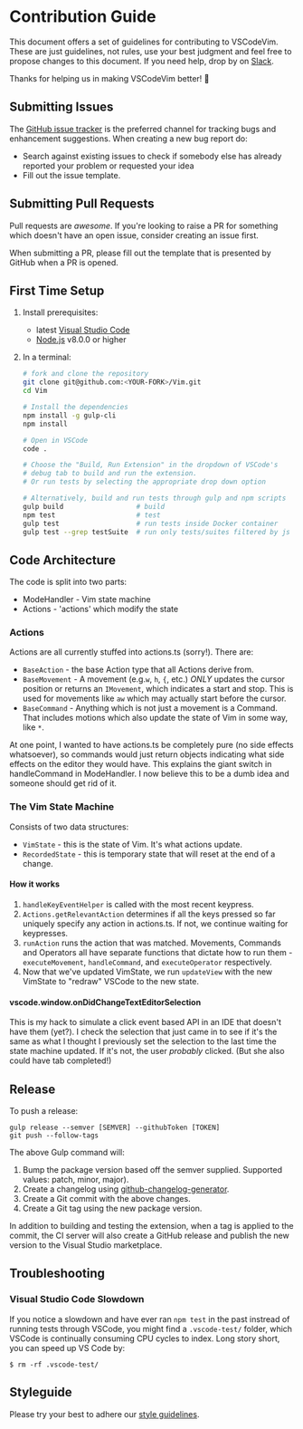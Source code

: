 # Contribution Guide

This document offers a set of guidelines for contributing to VSCodeVim.
These are just guidelines, not rules, use your best judgment and feel free to propose changes to this document.
If you need help, drop by on [Slack](https://vscodevim-slackin.azurewebsites.net/).

Thanks for helping us in making VSCodeVim better! :clap:

## Submitting Issues

The [GitHub issue tracker](https://github.com/VSCodeVim/Vim/issues) is the preferred channel for tracking bugs and enhancement suggestions.
When creating a new bug report do:

- Search against existing issues to check if somebody else has already reported your problem or requested your idea
- Fill out the issue template.

## Submitting Pull Requests

Pull requests are _awesome_.
If you're looking to raise a PR for something which doesn't have an open issue, consider creating an issue first.

When submitting a PR, please fill out the template that is presented by GitHub when a PR is opened.

## First Time Setup

1. Install prerequisites:
   - latest [Visual Studio Code](https://code.visualstudio.com/)
   - [Node.js](https://nodejs.org/) v8.0.0 or higher
1. In a terminal:

   ```bash
   # fork and clone the repository
   git clone git@github.com:<YOUR-FORK>/Vim.git
   cd Vim

   # Install the dependencies
   npm install -g gulp-cli
   npm install

   # Open in VSCode
   code .

   # Choose the "Build, Run Extension" in the dropdown of VSCode's
   # debug tab to build and run the extension.
   # Or run tests by selecting the appropriate drop down option

   # Alternatively, build and run tests through gulp and npm scripts
   gulp build                  # build
   npm test                    # test
   gulp test                   # run tests inside Docker container
   gulp test --grep testSuite  # run only tests/suites filtered by js regex inside container
   ```

## Code Architecture

The code is split into two parts:

- ModeHandler - Vim state machine
- Actions - 'actions' which modify the state

### Actions

Actions are all currently stuffed into actions.ts (sorry!). There are:

- `BaseAction` - the base Action type that all Actions derive from.
- `BaseMovement` - A movement (e.g.`w`, `h`, `{`, etc.) _ONLY_ updates the cursor position or returns an `IMovement`, which indicates a start and stop. This is used for movements like `aw` which may actually start before the cursor.
- `BaseCommand` - Anything which is not just a movement is a Command. That includes motions which also update the state of Vim in some way, like `*`.

At one point, I wanted to have actions.ts be completely pure (no side effects whatsoever), so commands would just return objects indicating what side effects on the editor they would have. This explains the giant switch in handleCommand in ModeHandler. I now believe this to be a dumb idea and someone should get rid of it.

### The Vim State Machine

Consists of two data structures:

- `VimState` - this is the state of Vim. It's what actions update.
- `RecordedState` - this is temporary state that will reset at the end of a change.

#### How it works

1. `handleKeyEventHelper` is called with the most recent keypress.
2. `Actions.getRelevantAction` determines if all the keys pressed so far uniquely specify any action in actions.ts. If not, we continue waiting for keypresses.
3. `runAction` runs the action that was matched. Movements, Commands and Operators all have separate functions that dictate how to run them - `executeMovement`, `handleCommand`, and `executeOperator` respectively.
4. Now that we've updated VimState, we run `updateView` with the new VimState to "redraw" VSCode to the new state.

#### vscode.window.onDidChangeTextEditorSelection

This is my hack to simulate a click event based API in an IDE that doesn't have them (yet?). I check the selection that just came in to see if it's the same as what I thought I previously set the selection to the last time the state machine updated. If it's not, the user _probably_ clicked. (But she also could have tab completed!)

## Release

To push a release:

```
gulp release --semver [SEMVER] --githubToken [TOKEN]
git push --follow-tags
```

The above Gulp command will:

1. Bump the package version based off the semver supplied. Supported values: patch, minor, major).
2. Create a changelog using [github-changelog-generator](https://github.com/github-changelog-generator/github-changelog-generator).
3. Create a Git commit with the above changes.
4. Create a Git tag using the new package version.

In addition to building and testing the extension, when a tag is applied to the commit, the CI server will also create a GitHub release and publish the new version to the Visual Studio marketplace.

## Troubleshooting

### Visual Studio Code Slowdown

If you notice a slowdown and have ever ran `npm test` in the past instread of running tests through VSCode, you might find a `.vscode-test/` folder, which VSCode is continually consuming CPU cycles to index. Long story short, you can speed up VS Code by:

`$ rm -rf .vscode-test/`

## Styleguide

Please try your best to adhere our [style guidelines](https://github.com/VSCodeVim/Vim/blob/master/STYLE.md).
